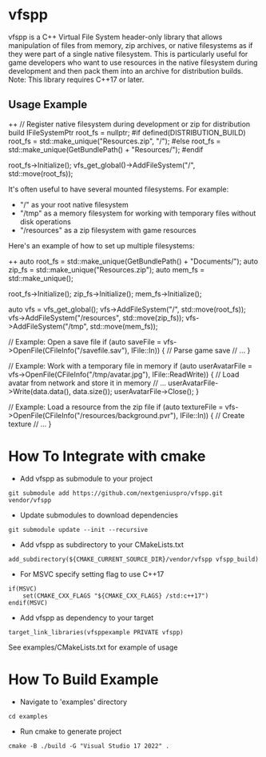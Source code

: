 # vfspp

vfspp is a C++ Virtual File System header-only library that allows manipulation of files from memory, zip archives, or native filesystems as if they were part of a single native filesystem. This is particularly useful for game developers who want to use resources in the native filesystem during development and then pack them into an archive for distribution builds. Note: This library requires C++17 or later.

## Usage Example

++
// Register native filesystem during development or zip for distribution build
IFileSystemPtr root_fs = nullptr;
#if defined(DISTRIBUTION_BUILD)
	root_fs = std::make_unique<CZipFileSystem>("Resources.zip", "/");
#else
	root_fs = std::make_unique<CNativeFileSystem>(GetBundlePath() + "Resources/");
#endif

root_fs->Initialize();
vfs_get_global()->AddFileSystem("/", std::move(root_fs));


It's often useful to have several mounted filesystems. For example:
- "/" as your root native filesystem
- "/tmp" as a memory filesystem for working with temporary files without disk operations
- "/resources" as a zip filesystem with game resources

Here's an example of how to set up multiple filesystems:

++
auto root_fs = std::make_unique<CNativeFileSystem>(GetBundlePath() + "Documents/");
auto zip_fs = std::make_unique<CZipFileSystem>("Resources.zip");
auto mem_fs = std::make_unique<CMemoryFileSystem>();

root_fs->Initialize();
zip_fs->Initialize();
mem_fs->Initialize();

auto vfs = vfs_get_global();
vfs->AddFileSystem("/", std::move(root_fs));
vfs->AddFileSystem("/resources", std::move(zip_fs));
vfs->AddFileSystem("/tmp", std::move(mem_fs));

// Example: Open a save file
if (auto saveFile = vfs->OpenFile(CFileInfo("/savefile.sav"), IFile::In))
{
	// Parse game save
	// ...
}

// Example: Work with a temporary file in memory
if (auto userAvatarFile = vfs->OpenFile(CFileInfo("/tmp/avatar.jpg"), IFile::ReadWrite))
{
	// Load avatar from network and store it in memory
	// ...
	userAvatarFile->Write(data.data(), data.size());
	userAvatarFile->Close();
}

// Example: Load a resource from the zip file
if (auto textureFile = vfs->OpenFile(CFileInfo("/resources/background.pvr"), IFile::In))
{
	// Create texture
	// ...
}

# How To Integrate with cmake

- Add vfspp as submodule to your project
```
git submodule add https://github.com/nextgeniuspro/vfspp.git vendor/vfspp
```
- Update submodules to download dependencies
```
git submodule update --init --recursive
```
- Add vfspp as subdirectory to your CMakeLists.txt
```
add_subdirectory(${CMAKE_CURRENT_SOURCE_DIR}/vendor/vfspp vfspp_build)
```
- For MSVC specify setting flag to use C++17
```
if(MSVC)
    set(CMAKE_CXX_FLAGS "${CMAKE_CXX_FLAGS} /std:c++17")
endif(MSVC)
```
- Add vfspp as dependency to your target
```
target_link_libraries(vfsppexample PRIVATE vfspp)
```

See examples/CMakeLists.txt for example of usage

# How To Build Example #

- Navigate to 'examples' directory
```
cd examples
```
- Run cmake to generate project
```
cmake -B ./build -G "Visual Studio 17 2022" .
```
